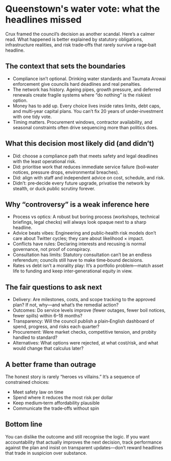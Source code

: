 # Queenstown's water vote: what the headlines missed

Crux framed the council’s decision as another scandal. Here’s a calmer read. What happened is better explained by statutory obligations, infrastructure realities, and risk trade‑offs that rarely survive a rage‑bait headline.

## The context that sets the boundaries
- Compliance isn’t optional. Drinking water standards and Taumata Arowai enforcement give councils hard deadlines and real penalties.
- The network has history. Ageing pipes, growth pressure, and deferred renewals create fragile systems where “do nothing” is the riskiest option.
- Money has to add up. Every choice lives inside rates limits, debt caps, and multi‑year capital plans. You can’t fix 20 years of under‑investment with one tidy vote.
- Timing matters. Procurement windows, contractor availability, and seasonal constraints often drive sequencing more than politics does.

## What this decision most likely did (and didn’t)
- Did: choose a compliance path that meets safety and legal deadlines with the least operational risk.
- Did: prioritise work that reduces immediate service failure (boil‑water notices, pressure drops, environmental breaches).
- Did: align with staff and independent advice on cost, schedule, and risk.
- Didn’t: pre‑decide every future upgrade, privatise the network by stealth, or duck public scrutiny forever.

## Why “controversy” is a weak inference here
- Process vs optics: A robust but boring process (workshops, technical briefings, legal checks) will always look opaque next to a sharp headline.
- Advice beats vibes: Engineering and public‑health risk models don’t care about Twitter cycles; they care about likelihood × impact.
- Conflicts have rules: Declaring interests and recusing is normal governance, not proof of conspiracy.
- Consultation has limits: Statutory consultation can’t be an endless referendum; councils still have to make time‑bound decisions.
- Rates vs debt isn’t a morality play: It’s a portfolio problem—match asset life to funding and keep inter‑generational equity in view.

## The fair questions to ask next
- Delivery: Are milestones, costs, and scope tracking to the approved plan? If not, why—and what’s the remedial action?
- Outcomes: Do service levels improve (fewer outages, fewer boil notices, fewer spills) within 6–18 months?
- Transparency: Will the council publish a plain‑English dashboard of spend, progress, and risks each quarter?
- Procurement: Were market checks, competitive tension, and probity handled to standard?
- Alternatives: What options were rejected, at what cost/risk, and what would change that calculus later?

## A better frame than outrage
The honest story is rarely “heroes vs villains.” It’s a sequence of constrained choices:
- Meet safety law on time
- Spend where it reduces the most risk per dollar
- Keep medium‑term affordability plausible
- Communicate the trade‑offs without spin

## Bottom line
You can dislike the outcome and still recognise the logic. If you want accountability that actually improves the next decision, track performance against the plan and insist on transparent updates—don’t reward headlines that trade in suspicion over substance.

